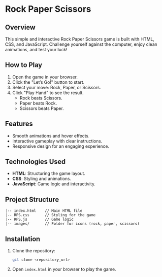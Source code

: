 # Rock Paper Scissors

## Overview
This simple and interactive Rock Paper Scissors game is built with HTML, CSS, and JavaScript. Challenge yourself against the computer, enjoy clean animations, and test your luck!

## How to Play
1. Open the game in your browser.
2. Click the "Let’s Go!" button to start.
3. Select your move: Rock, Paper, or Scissors.
4. Click "Play Hand" to see the result.
   - Rock beats Scissors.
   - Paper beats Rock.
   - Scissors beats Paper.

## Features
- Smooth animations and hover effects.
- Interactive gameplay with clear instructions.
- Responsive design for an engaging experience.

## Technologies Used
- **HTML**: Structuring the game layout.
- **CSS**: Styling and animations.
- **JavaScript**: Game logic and interactivity.

## Project Structure
```
|-- index.html    // Main HTML file
|-- RPS.css       // Styling for the game
|-- RPS.js        // Game logic
|-- images/       // Folder for icons (rock, paper, scissors)
```

## Installation
1. Clone the repository:
   ```bash
   git clone <repository_url>
   ```
2. Open `index.html` in your browser to play the game.
